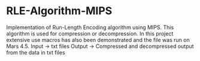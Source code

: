 # RLE-Algorithm-MIPS

Implementation of Run-Length Encoding algorithm using MIPS. This algorithm is used for compression or decompression. In this project extensive use macros has also been demonstrated and the file was run on Mars 4.5.
Input -> txt files
Output -> Compressed and decompressed output from the data in txt files
